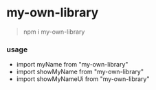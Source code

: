 # my-own-library

> npm i my-own-library

### usage

* import myName from "my-own-library"
* import showMyName from "my-own-library"
* import showMyNameUi from "my-own-library"